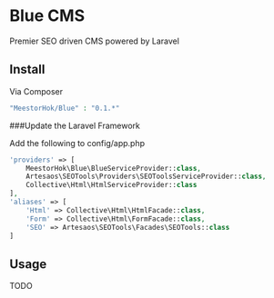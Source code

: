 # Blue CMS

Premier SEO driven CMS powered by Laravel

## Install

Via Composer

``` php
"MeestorHok/Blue" : "0.1.*"
```

###Update the Laravel Framework

Add the following to config/app.php

``` php
'providers' => [
    MeestorHok\Blue\BlueServiceProvider::class,
    Artesaos\SEOTools\Providers\SEOToolsServiceProvider::class,
    Collective\Html\HtmlServiceProvider::class
],
'aliases' => [
    'Html' => Collective\Html\HtmlFacade::class,
    'Form' => Collective\Html\FormFacade::class,
    'SEO' => Artesaos\SEOTools\Facades\SEOTools::class
]
```

## Usage

TODO
